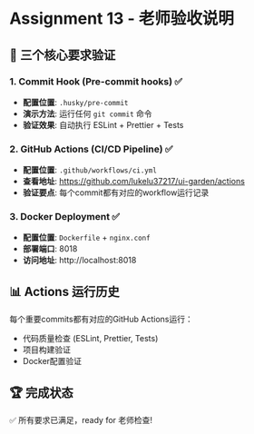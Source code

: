 # Assignment 13 - 老师验收说明

## 🎯 三个核心要求验证

### 1. Commit Hook (Pre-commit hooks) ✅
- **配置位置**: `.husky/pre-commit`
- **演示方法**: 运行任何 `git commit` 命令
- **验证效果**: 自动执行 ESLint + Prettier + Tests

### 2. GitHub Actions (CI/CD Pipeline) ✅  
- **配置位置**: `.github/workflows/ci.yml`
- **查看地址**: https://github.com/lukelu37217/ui-garden/actions
- **验证要点**: 每个commit都有对应的workflow运行记录

### 3. Docker Deployment ✅
- **配置位置**: `Dockerfile` + `nginx.conf`
- **部署端口**: 8018
- **访问地址**: http://localhost:8018

## 📊 Actions 运行历史

每个重要commits都有对应的GitHub Actions运行：
- 代码质量检查 (ESLint, Prettier, Tests)
- 项目构建验证
- Docker配置验证

## 🏆 完成状态

✅ 所有要求已满足，ready for 老师检查!
